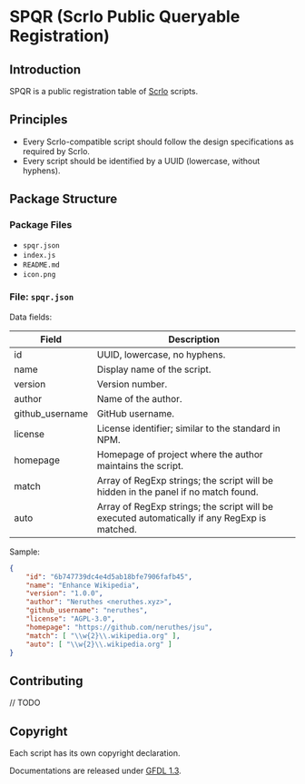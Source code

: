 # SPQR (Scrlo Public Queryable Registration)

## Introduction

SPQR is a public registration table of [Scrlo](https://github.com/neruthes/Scrlo) scripts.

## Principles

- Every Scrlo-compatible script should follow the design specifications as required by Scrlo.
- Every script should be identified by a UUID (lowercase, without hyphens).

## Package Structure

### Package Files

- `spqr.json`
- `index.js`
- `README.md`
- `icon.png`

### File: `spqr.json`

Data fields:

Field			| Description
--------------- | -----------
id              | UUID, lowercase, no hyphens.
name            | Display name of the script.
version         | Version number.
author          | Name of the author.
github_username | GitHub username.
license         | License identifier; similar to the standard in NPM.
homepage        | Homepage of project where the author maintains the script.
match           | Array of RegExp strings; the script will be hidden in the panel if no match found.
auto            | Array of RegExp strings; the script will be executed automatically if any RegExp is matched.

Sample:

```json
{
	"id": "6b747739dc4e4d5ab18bfe7906fafb45",
	"name": "Enhance Wikipedia",
	"version": "1.0.0",
	"author": "Neruthes <neruthes.xyz>",
	"github_username": "neruthes",
	"license": "AGPL-3.0",
	"homepage": "https://github.com/neruthes/jsu",
	"match": [ "\\w{2}\\.wikipedia.org" ],
	"auto": [ "\\w{2}\\.wikipedia.org" ]
}
```

## Contributing

// TODO

## Copyright

Each script has its own copyright declaration.

Documentations are released under [GFDL 1.3](https://www.gnu.org/licenses/fdl-1.3.html).
